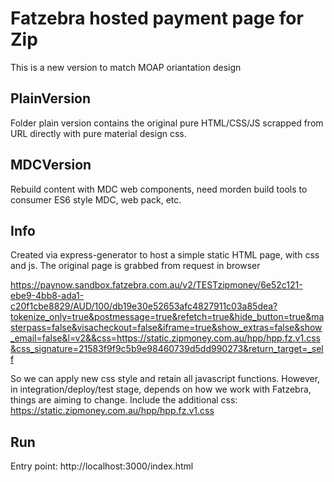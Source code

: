 # Fatzebra hosted payment page for Zip
This is a new version to match MOAP oriantation design

## PlainVersion
Folder plain version contains the original pure HTML/CSS/JS scrapped from URL directly with pure material design css.

## MDCVersion
Rebuild content with MDC web components, need morden build tools to consumer ES6 style MDC, web pack, etc.

## Info
Created via express-generator to host a simple static HTML page, with css and js.
The original page is grabbed from request in browser

https://paynow.sandbox.fatzebra.com.au/v2/TESTzipmoney/6e52c121-ebe9-4bb8-ada1-c20f1cbe8829/AUD/100/db19e30e52653afc4827911c03a85dea?tokenize_only=true&postmessage=true&refetch=true&hide_button=true&masterpass=false&visacheckout=false&iframe=true&show_extras=false&show_email=false&l=v2&&css=https://static.zipmoney.com.au/hpp/hpp.fz.v1.css&css_signature=21583f9f9c5b9e98460739d5dd990273&return_target=_self

So we can apply new css style and retain all javascript functions. However, in integration/deploy/test stage, depends on how we work with Fatzebra, things are aiming to change.
Include the additional css: https://static.zipmoney.com.au/hpp/hpp.fz.v1.css

## Run
Entry point: http://localhost:3000/index.html
